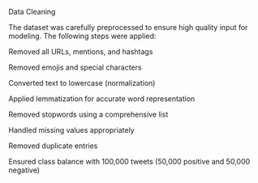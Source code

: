 Data Cleaning

The dataset was carefully preprocessed to ensure high quality input for modeling. The following steps were applied:

Removed all URLs, mentions, and hashtags

Removed emojis and special characters

Converted text to lowercase (normalization)

Applied lemmatization for accurate word representation

Removed stopwords using a comprehensive list

Handled missing values appropriately

Removed duplicate entries

Ensured class balance with 100,000 tweets (50,000 positive and 50,000 negative)
